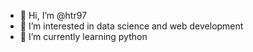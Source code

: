 - 👋 Hi, I’m @htr97
- 👀 I’m interested in data science and web development
- 🌱 I’m currently learning python

<!---
htr97/htr97 is a ✨ special ✨ repository because its `README.md` (this file) appears on your GitHub profile.
You can click the Preview link to take a look at your changes.
--->

